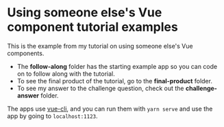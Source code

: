 # Using someone else's Vue component tutorial examples

This is the example from my tutorial on using someone else's Vue components.

* The **follow-along** folder has the starting example app so you can code on
  to follow along with the tutorial.
* To see the final product of the tutorial, go to the **final-product** folder.
* To see my answer to the challenge question, check out the
  **challenge-answer** folder.

The apps use [vue-cli](https://cli.vuejs.org/), and you can run them with
`yarn serve` and use the app by going to `localhost:1123`.